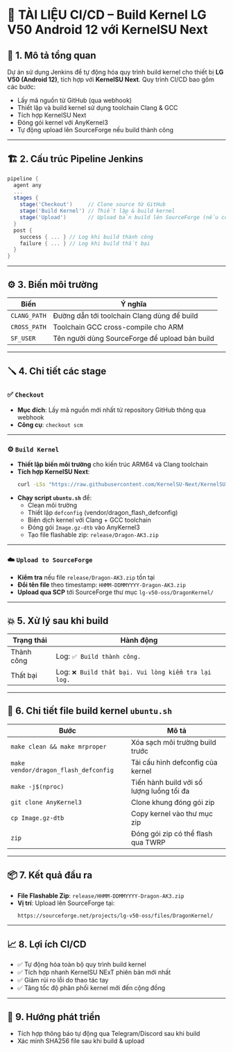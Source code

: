 
# 📄 TÀI LIỆU CI/CD – Build Kernel LG V50 Android 12 với KernelSU Next

## 🧰 1. Mô tả tổng quan
Dự án sử dụng Jenkins để tự động hóa quy trình build kernel cho thiết bị **LG V50 (Android 12)**, tích hợp với **KernelSU Next**. Quy trình CI/CD bao gồm các bước:
- Lấy mã nguồn từ GitHub (qua webhook)
- Thiết lập và build kernel sử dụng toolchain Clang & GCC
- Tích hợp KernelSU Next
- Đóng gói kernel với AnyKernel3
- Tự động upload lên SourceForge nếu build thành công

---

## 🏗️ 2. Cấu trúc Pipeline Jenkins

```groovy
pipeline {
  agent any
  ...
  stages {
    stage('Checkout')     // Clone source từ GitHub
    stage('Build Kernel') // Thiết lập & build kernel
    stage('Upload')       // Upload bản build lên SourceForge (nếu có)
  }
  post {
    success { ... } // Log khi build thành công
    failure { ... } // Log khi build thất bại
  }
}
```

---

## ⚙️ 3. Biến môi trường

| Biến        | Ý nghĩa                                               |
|-------------|--------------------------------------------------------|
| `CLANG_PATH` | Đường dẫn tới toolchain Clang dùng để build           |
| `CROSS_PATH` | Toolchain GCC cross-compile cho ARM                   |
| `SF_USER`    | Tên người dùng SourceForge để upload bản build        |

---

## 🪛 4. Chi tiết các stage

### ✅ `Checkout`
- **Mục đích**: Lấy mã nguồn mới nhất từ repository GitHub thông qua webhook
- **Công cụ**: `checkout scm`

---

### ⚙️ `Build Kernel`
- **Thiết lập biến môi trường** cho kiến trúc ARM64 và Clang toolchain
- **Tích hợp KernelSU Next**:
  ```bash
  curl -LSs "https://raw.githubusercontent.com/KernelSU-Next/KernelSU-Next/next/kernel/setup.sh" | bash -
  ```
- **Chạy script `ubuntu.sh`** để:
  - Clean môi trường
  - Thiết lập `defconfig` (vendor/dragon_flash_defconfig)
  - Biên dịch kernel với Clang + GCC toolchain
  - Đóng gói `Image.gz-dtb` vào AnyKernel3
  - Tạo file flashable zip: `release/Dragon-AK3.zip`

---

### ☁️ `Upload to SourceForge`
- **Kiểm tra** nếu file `release/Dragon-AK3.zip` tồn tại
- **Đổi tên file** theo timestamp: `HHMM-DDMMYYYY-Dragon-AK3.zip`
- **Upload qua SCP** tới SourceForge thư mục `lg-v50-oss/DragonKernel/`

---

## 💥 5. Xử lý sau khi build

| Trạng thái | Hành động                                     |
|------------|-----------------------------------------------|
| Thành công | Log: `✅ Build thành công.`                    |
| Thất bại   | Log: `❌ Build thất bại. Vui lòng kiểm tra lại log.` |

---

## 📜 6. Chi tiết file build kernel `ubuntu.sh`

| Bước                            | Mô tả                                                     |
|---------------------------------|------------------------------------------------------------|
| `make clean && make mrproper`  | Xóa sạch môi trường build trước                           |
| `make vendor/dragon_flash_defconfig` | Tải cấu hình defconfig của kernel                 |
| `make -j$(nproc)`              | Tiến hành build với số lượng luồng tối đa                 |
| `git clone AnyKernel3`         | Clone khung đóng gói zip                                  |
| `cp Image.gz-dtb`              | Copy kernel vào thư mục zip                               |
| `zip`                          | Đóng gói zip có thể flash qua TWRP                        |

---

## 📦 7. Kết quả đầu ra
- **File Flashable Zip**: `release/HHMM-DDMMYYYY-Dragon-AK3.zip`
- **Vị trí**: Upload lên SourceForge tại:
  ```
  https://sourceforge.net/projects/lg-v50-oss/files/DragonKernel/
  ```

---

## 📈 8. Lợi ích CI/CD
- ✅ Tự động hóa toàn bộ quy trình build kernel
- ✅ Tích hợp nhanh KernelSU NExT phiên bản mới nhất
- ✅ Giảm rủi ro lỗi do thao tác tay
- ✅ Tăng tốc độ phân phối kernel mới đến cộng đồng

---

## 🧠 9. Hướng phát triển
- Tích hợp thông báo tự động qua Telegram/Discord sau khi build
- Xác minh SHA256 file sau khi build & upload
